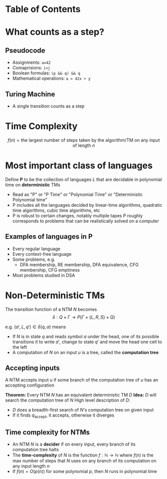 # Table of Contents

# What counts as a step?
## Pseudocode
- Assignments: `a=42`
- Comaprisions: `i<j`
- Boolean formulas: `(p && q) && q`
- Mathematical operations: `a = 42x + y`

## Turing Machine
- A single transition counts as a step

# Time Complexity
$$f(n)=\text{the largest number of steps taken by the algorithm/TM on any input of length }n$$

# Most important class of languages
Define **P** to be the collection of languages $L$ that are decidable in polynomial time on **deterministic** TMs
- Read as "P" or "P Time" or "Polynomial Time" or "Deterministic Polynomial time"
- P includes all the languages decided by linear-time algorithms, quadratic time algorithms, cubic time algorithms, etc
- P is robust to certain changes, notably multiple tapes
P roughly corresponds to problems that can be realistically solved on a computer
## Examples of languages in P
- Every regular language
- Every context-free language
- Some problems, e.g.
	- DFA membership, RE membership, DFA equivalence, CFG membership, CFG emptiness
- Most problems studied in DSA

# Non-Deterministic TMs
The transition function of a NTM $N$ becomes
$$\delta:Q\times \Gamma\rightarrow P(\Gamma\times\lbrace L,R,S\rbrace\times Q)$$

e.g. $(a',L,q')\in \delta(q,a)$ means
- If $N$ is in state $q$ and reads symbol $a$ under the head, one of its possible transitions it to write $a'$, change to state $q'$ and move the head one cell to the left
- A computation of $N$ on an input $u$ is a tree, called the **computation tree**

## Accepting inputs
A NTM accepts input $u$ if some branch of the computation tree of $u$ has an accepting configuration

**Theorem:** Every NTM $N$ has an equivalent deterministic TM $D$
**Idea:** $D$ will search the computation tree of $N$
High level description of $D$:
- $D$ does a breadth-first search of $N$'s computation tree on given input
- If it finds $q_\text{accept}$, it accepts, otherwise it diverges

## Time complexity for NTMs
- An NTM $N$ is a **decider** if on every input, every branch of its computation tree halts
- The **time-complexity** of $N$ is the function $f:\mathbb{N}\rightarrow\mathbb{N}$ where $f(n)$ is the max number of steps that $N$ uses on any branch of its computation on any input length $n$
- If $f(n)=O(p(n))$ for some polynomial $p$, then $N$ runs in polynomial time